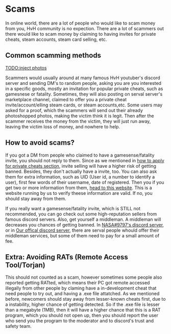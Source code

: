 # Scams

In online world, there are a lot of people who would like to scam money from you, HvH community is no expection. There are a lot of scammers out there would like to scam money by claiming to having invites for private cheats, steam accounts, steam card selling, etc.

## Common scamming methods
[TODO:inject photos]()

Scammers would usually around at many famous HvH youtuber's discord server and sending DM's to random people, asking you are you interested in a specific goods, mostly an invitation for popular private cheats, such as gamesnese or fatality. Sometimes, they will also posting on serval server's marketplace channel, claimed to offer you a private cheat invite/account/elling steam cards, or steam accounts,etc. Some users may asked for a proof, which the scammers will send out their already photoshopped photos, making the victim think it is legit. Then after the scammer receives the money from the victim, they will just run away, leaving the victim loss of money, and nowhere to help.


## How to avoid scams?
If you got a DM from people who claimed to have a gamesense/fatality invite, you should not reply to them. Since as we mentioned in [how to apply for private cheats section,]() invite selling will have a higher risk of getting banned. Besides, they don't actually have a invite, too. You can also ask them for extra information, such as UID (User id, a number to identify a user), first few words of their username, date of registered. Then you if you get two or more information from them, [head to this website](). This is a website running by us to verify theese information are valid. If no, you should stay away from them.

If you really want a gamesense/fatality invite, which is STILL not recommended, you can go check out some high-reputation sellers from famous discord servers. Also, get yourself a middleman. A middleman will decreases you chances of getting banned. In [NASA#9797's discord server](https://discord.gg/HQQW6Hc), or in [Our offical discord server](https://discord.gg/7ZkBrUN), there are serval people whould offer their middleman services, but some of them need to pay for a small amount of fee.

## Extra: Avoiding RATs (Remote Access Tool/Torjan)
This should not counted as a scam, however sometimes some people also reported getting RATted, which means their PC got remote accessed illegally from other people by claming have a in-development cheat that need people to try out, and having a .exe file attatched. As we mentioned before, newcomers should stay away from lesser-known cheats first, due to a instability, higher chance of getting detected. So if the .exe file is lesser than a megabyte (1MB), then it will have a higher chance that this is a RAT program, which you should not open up, then you should report the user who send you the program to the moderator and to discord's trust and safety team.